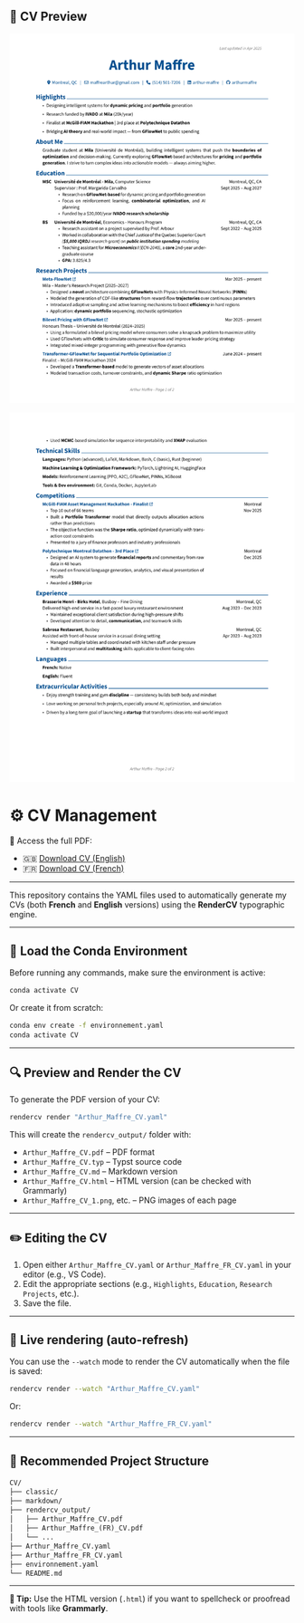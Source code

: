 ## 📄 CV Preview

[![View CV](rendercv_output/Arthur_Maffre_CV_1.png)](rendercv_output/Arthur_Maffre_CV.pdf)

[![View CV](rendercv_output/Arthur_Maffre_CV_2.png)](rendercv_output/Arthur_Maffre_CV.pdf)

# ⚙️ CV Management

🚀 Access the full PDF:
- 🇬🇧 [Download CV (English)](https://github.com/arthurmaffre/CV/blob/ebe76cc0a3cb120a15b570645b7875cc779b1d8d/rendercv_output/Arthur_Maffre_CV.pdf)
- 🇫🇷 [Download CV (French)](https://github.com/arthurmaffre/CV/blob/ebe76cc0a3cb120a15b570645b7875cc779b1d8d/rendercv_output/Arthur_Maffre_(FR)_CV.pdf)

---

This repository contains the YAML files used to automatically generate my CVs (both **French** and **English** versions) using the **RenderCV** typographic engine.

---

## 🐍 Load the Conda Environment

Before running any commands, make sure the environment is active:

```bash
conda activate CV
```

Or create it from scratch:

```bash
conda env create -f environnement.yaml
conda activate CV
```

---

## 🔍 Preview and Render the CV

To generate the PDF version of your CV:

```bash
rendercv render "Arthur_Maffre_CV.yaml"
```

This will create the `rendercv_output/` folder with:

- `Arthur_Maffre_CV.pdf` – PDF format
- `Arthur_Maffre_CV.typ` – Typst source code
- `Arthur_Maffre_CV.md` – Markdown version
- `Arthur_Maffre_CV.html` – HTML version (can be checked with Grammarly)
- `Arthur_Maffre_CV_1.png`, etc. – PNG images of each page

---

## ✏️ Editing the CV

1. Open either `Arthur_Maffre_CV.yaml` or `Arthur_Maffre_FR_CV.yaml` in your editor (e.g., VS Code).
2. Edit the appropriate sections (e.g., `Highlights`, `Education`, `Research Projects`, etc.).
3. Save the file.

---

## 🚀 Live rendering (auto-refresh)

You can use the `--watch` mode to render the CV automatically when the file is saved:

```bash
rendercv render --watch "Arthur_Maffre_CV.yaml"
```

Or:

```bash
rendercv render --watch "Arthur_Maffre_FR_CV.yaml"
```

---

## 📂 Recommended Project Structure

```
CV/
├── classic/
├── markdown/
├── rendercv_output/
│   ├── Arthur_Maffre_CV.pdf
│   ├── Arthur_Maffre_(FR)_CV.pdf
│   └── ...
├── Arthur_Maffre_CV.yaml
├── Arthur_Maffre_FR_CV.yaml
├── environnement.yaml
└── README.md
```

---

**🧠 Tip:** Use the HTML version (`.html`) if you want to spellcheck or proofread with tools like **Grammarly**.
